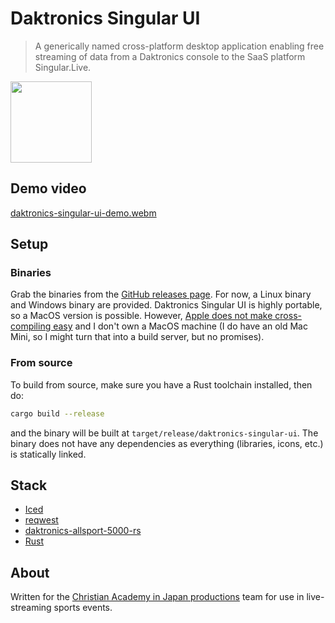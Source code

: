 # Daktronics Singular UI

> A generically named cross-platform desktop application enabling free streaming
> of data from a Daktronics console to the SaaS platform Singular.Live.

<a href="https://github.com/iced-rs/iced">
  <img src="https://gist.githubusercontent.com/hecrj/ad7ecd38f6e47ff3688a38c79fd108f0/raw/74384875ecbad02ae2a926425e9bcafd0695bade/color.svg" width="130px">
</a>

## Demo video

[daktronics-singular-ui-demo.webm](https://github.com/user-attachments/assets/473b455a-af18-4af5-89aa-710fdfc68522)

## Setup

### Binaries

Grab the binaries from the [GitHub releases page](https://github.com/zabackary/daktronics-singular-ui/releases).
For now, a Linux binary and Windows binary are provided. Daktronics Singular UI
is highly portable, so a MacOS version is possible. However, [Apple does not make
cross-compiling easy](https://users.rust-lang.org/t/is-cross-compile-from-linux-to-mac-supported/95105)
and I don't own a MacOS machine (I do have an old Mac Mini, so I might turn that
into a build server, but no promises).

### From source

To build from source, make sure you have a Rust toolchain installed, then do:

```bash
cargo build --release
```

and the binary will be built at `target/release/daktronics-singular-ui`. The
binary does not have any dependencies as everything (libraries, icons, etc.) is
statically linked.

## Stack

- [Iced](https://github.com/iced-rs/iced)
- [reqwest](https://github.com/seanmonstar/reqwest)
- [daktronics-allsport-5000-rs](https://github.com/zabackary/daktronics-allsport-5000-rs)
- [Rust](https://www.rust-lang.org/)

## About

Written for the [Christian Academy in Japan productions](https://caj.ac.jp/live)
team for use in live-streaming sports events.
